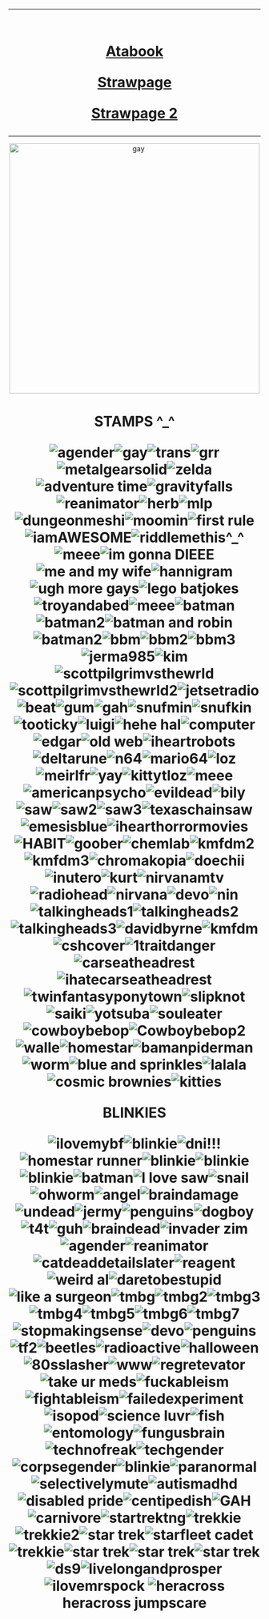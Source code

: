  ***
<h1 align="center">   
  
  <a href="https://tamanotchi.world/20126c"><img src="https://tamanotchi.world/includes/scripts/img2.php?id=20126" alt=""></a> 


[Atabook](https://mickey17.atabook.org/) 

[Strawpage ](https://peter-strahm.straw.page) 

[Strawpage 2](https://jack-twist.straw.page)
</h1>

***
<p align="center">
<img width="500" alt="gay" src="https://64.media.tumblr.com/c7f03399aca84607254533eea0aef374/72585813b63f7be6-a8/s1280x1920/9c907f660b94e70ee86c2dea0cd2716ba1a0fb5c.pnj">
<p> 

<h1 align="center">  
STAMPS ^_^  
  
![agender](https://64.media.tumblr.com/d0e7fdf8fd808a59c794bac370084a10/85e0f5d14f85bcb6-c4/s100x200/a9da74d7a58a2bb03fff7a783bc6964ffb1c4bb6.pnj)![gay](https://64.media.tumblr.com/43880b96b9bf4f5da0d1b2cb071ecef8/d7d529b67f874c85-16/s100x200/74acd2a5925d6bf324a93cae32c7214f052649d8.pnj)![trans](https://64.media.tumblr.com/03e89ffc0b703f60ba8acdf92774e565/beec7440bc92a6a5-b7/s100x200/3586d6d98dca9212bf9e875c64adcaeb35022b71.pnj)![grr](https://github.com/user-attachments/assets/d417dd25-680e-41c0-9899-71cd62e49001)![metalgearsolid](https://64.media.tumblr.com/66148129afda7c853d13ec4f4f1ea72c/tumblr_prx1b13pVx1xzybrpo1_100.gifv)![zelda](https://64.media.tumblr.com/a3ba978a589d64a21094bac3e60c65b9/tumblr_ptbgowgMb41xzybrpo3_100.pnj)![adventure time](https://64.media.tumblr.com/8a31e78f49065985ab23475da01b56c8/09754a608e07afc2-c7/s100x200/5a348b6985778c8e75a741069db298687ed4e735.pnj)![gravityfalls](https://64.media.tumblr.com/2a106033b18eb09944dc25269874d9ee/d8d8cf49230dd280-2a/s100x200/6daa357dcf5bcab439799e4c411841e2a9752613.gifv)![reanimator](https://64.media.tumblr.com/f692f92b5322fe3378000eae4e3c28c9/6a42514c3ffcfcbf-38/s100x200/d1951410e2611c314dd4573d7ccdcecbbc334937.pnj)![herb](https://64.media.tumblr.com/0796d71bf8403100e7e284e8f5762570/859dad767039a52d-7c/s100x200/d1b48586209019cf8ca23d604437e4c26806fe03.jpg)![mlp](https://64.media.tumblr.com/53fe3f4fb1e6a58435d29621bff55bca/5893bcc3b4ba9f5b-db/s250x250_c1/a91371a55be5de21c314f109a54a8f943eef9b18.gifv)![dungeonmeshi](https://64.media.tumblr.com/7ef45c1787a03b7759abbc42cc90fe87/b553fbecacc6e296-58/s100x200/7ff9093e8100769e5c520f2d62f78bab31eda61d.gifv)![moomin](https://64.media.tumblr.com/ae1d3d24e6902ffe9ef4fc1773b2eeb5/85f4f2fed7740bac-ee/s100x200/9e8f69d5d8487f6b979433605319779cf37da37f.pnj)![first rule](https://64.media.tumblr.com/64462f504ecec24bf905042c1cb97c87/4fa61a748f70571b-93/s100x200/94df7bc64a2c998b7002d4c8e5d90083cc15afce.pnj)![iamAWESOME](https://64.media.tumblr.com/e496114841373a8802a4a254b6f70236/430287f45c8133f7-ea/s100x200/d2d921aaa351a258bf7d481b62327f4a4f176f52.gifv)![riddlemethis^_^](https://64.media.tumblr.com/cd2c94815f01582c97d03a5f71f1a651/c7ec99018e074490-e5/s100x200/58a5398daac9786719edf40d3f7f14ae3cc68a34.gifv)![meee](https://64.media.tumblr.com/df3d0153bf24f6412d750f5de3cd45b2/ba20ff6339b392ae-f1/s100x200/864b90c0432bec0b517f50e92fa5620ca157eb08.pnj)![im gonna DIEEE](https://64.media.tumblr.com/2539de4884a6f3cfb3f747627dce3c07/fb50ac80fc4f5352-2b/s250x400/a26516721d8fc124dc449cca78bc077a36db1eed.gifv)![me and my wife](https://github.com/user-attachments/assets/c068e9ff-e8bd-41b9-9c62-22b6a18b152d)![hannigram](https://github.com/user-attachments/assets/50545d32-7d4f-48e8-bb10-53b12731fc1a)![ugh more gays](https://64.media.tumblr.com/4e3b03eb093853316498338fd8d3f2ae/4fbac6bde9a4b220-b9/s100x200/1e94ae657e3f86f85fef0691f4c70d25196b085d.pnj)![lego batjokes](https://github.com/user-attachments/assets/82258116-2a13-45dc-88ad-f2bc63c4a401)![troyandabed](https://64.media.tumblr.com/030ebc34c0b6ab9ba31a44ad020d3629/85f4f2fed7740bac-f0/s100x200/5c9579b72abb8a04afb5dcef442e9b375d67946d.gifv)![meee](https://64.media.tumblr.com/09bfcc07d718e7c41d3621771271b21f/4fbac6bde9a4b220-5d/s100x200/b7da63e428e00a96ae0d43d1a604d615bf8fe1ec.pnj)![batman](https://64.media.tumblr.com/f0c0e098e1ba0aab9973ab3cf821a30d/acb7fad734947539-a7/s100x200/e3c255aa17df010add5c2790723e5e36b488883b.pnj)![batman2](https://64.media.tumblr.com/b7320985e1bf0472d2373ffe5c010b49/a16a1e336682ecbc-51/s100x200/9638a8477a0db2391da175f7e2b7f0217fbd4f1a.gifv)![batman and robin](https://64.media.tumblr.com/3548524078b372623bd47404edb59944/a16a1e336682ecbc-b4/s250x400/02fc2242858846520fc5f5f53c9ab3f6825cb68c.gifv)![batman2](https://64.media.tumblr.com/b94e18d7ad8e7f69067c0b1b087dee0a/a16a1e336682ecbc-98/s100x200/3131ddfc72c43da0ecce8c047c4c14516ca1370c.gifv)![bbm](https://64.media.tumblr.com/2d182badb1054437c0181b89bb562f83/2394b79f86f8796b-68/s100x200/2af135167bec64767c3139b88fa0cbbf6eec236a.gifv)![bbm2](https://64.media.tumblr.com/d5a37f2019f7d7ae5d9b8cf739d3c55f/2394b79f86f8796b-54/s100x200/6390b62057057b30de015d3339df5a108bb37b58.gifv)![bbm3](https://64.media.tumblr.com/3d68208b7868432ef79a72c39ca58fb8/2394b79f86f8796b-ce/s100x200/4dfaa4aa79519c552f3558ac2638c7e71909d739.gifv)![jerma985](https://github.com/user-attachments/assets/3b531fe8-e2fa-4d64-b35b-054a1d80afbd)![kim](https://64.media.tumblr.com/5aa390885138a9aba1af55d0ba86184e/47dba9724143cb2a-0a/s100x200/75dfa2076ad394a80a5ec1a0009961320765d66a.gifv)![scottpilgrimvsthewrld](https://64.media.tumblr.com/049fc1895b702dbf92db6b69ec84d21a/47dba9724143cb2a-d9/s100x200/39726ee43a70fbd92984128503a3efffd1adcf20.pnj)![scottpilgrimvsthewrld2](https://64.media.tumblr.com/e4361cf702b40102b89b4bbb32e0b21f/c16e50f1233d8914-36/s100x200/cfccbb2731f370aa651f7cc1073236a7edc28cef.pnj)![jetsetradio](https://64.media.tumblr.com/cebdcb6ec10ba11a568738fbe106d7c1/tumblr_pbfpe7NpEk1xz2nuuo1_100.pnj)![beat](https://64.media.tumblr.com/691d81ce6aa1047af26faa08517c60d5/tumblr_pbfpe7NpEk1xz2nuuo4_100.pnj)![gum](https://64.media.tumblr.com/7ebe253a03fcc415d4c1e3cce0588d7b/tumblr_pbfpe7NpEk1xz2nuuo5_100.pnj)![gah](https://64.media.tumblr.com/4b73ba40baccc9a0ce93e00b478d09b7/2c56ced0da2eab54-49/s100x200/2b81081eaab1a07321d8960ab843c2dc089f02c8.gifv)![snufmin](https://64.media.tumblr.com/5feba9ad066bfc9a4e3b857d1c71dda4/8a52b2cab4f6f81a-fe/s100x200/07fe3475b4fd29be2f2cd107c9a8c1f961b2294e.gifv)![snufkin](https://64.media.tumblr.com/58700c9a5186e026cf143cfb92d4c043/tumblr_pub37jYcn21xbgu08o1_100.pnj)![tooticky](https://64.media.tumblr.com/32a8d302eb091fbe2c841938f7976ae4/b98e3ed292245e5d-55/s100x200/f6b7ff60fd58c3a9e6842bae0ab2f10866e74925.webp)![luigi](https://64.media.tumblr.com/229d317c95cfa8881fde2576687feb25/eae413e76838873a-58/s100x200/b58289e1fbab0896a80d80acfabf8e03fa37552f.jpg)![hehe hal](https://64.media.tumblr.com/0f964872dd86a1bf469c5c39a6293b3d/7e11596e8fea4587-36/s100x200/af471d2fafeb82e190a8a1d2d797411ddbd4065e.pnj)![computer](https://github.com/user-attachments/assets/eedc9883-cda5-4c26-bb02-ef28e26cac5c)![edgar](https://64.media.tumblr.com/2cab91897608a03429a592df7e874e87/7e11596e8fea4587-b7/s100x200/10685a45c438c669fa7008f5d65b470b76c97ad3.pnj)![old web](https://64.media.tumblr.com/9c2247eea4553ed4e5937e6685c1e2cf/321aa268678c99b9-e4/s100x200/442a82ef4b82a1d7dd9d09022f490a4243b86ada.pnj)![iheartrobots](https://64.media.tumblr.com/105bd1ea1f0e1a815a570d5419acf2bd/321aa268678c99b9-e6/s100x200/9da1d68dc67163e827818707acf244b75b2eb50c.gifv)![deltarune](https://64.media.tumblr.com/f0e21ac554a528afda1520a8f0276025/79d8b316934d24c3-14/s100x200/b1ee7ef79215e8a5a3a90c35c441c1e1f40ef669.gifv)![n64](https://64.media.tumblr.com/471c4729fc524e59de01e6707785c12a/542c1391a5391251-eb/s100x200/d95ce2fe04be5285d2a8aedf55f05995d2490f7e.gifv)![mario64](https://64.media.tumblr.com/077459a05a4765903092eecf58477d45/79d8b316934d24c3-80/s100x200/b5eeebd0e01ba3af35a469dc39ffaaa28fa7ef52.pnj)![loz](https://64.media.tumblr.com/1837cc4e06be8a5154bfe00ea14f59fe/5524e3392c991992-27/s250x400/028c8bb28ba6e64eb95915a44b3faa59a7fbd82c.gifv)![meirlfr](https://64.media.tumblr.com/8f407cba04fdc43677792aa84ccfca85/00184af622ae9e44-56/s100x200/301370f19c013a045718fe41d23fe607a3fcda7c.gifv)![yay](https://64.media.tumblr.com/8ad7f8ff37b95855951c9f890dc2f5bc/00184af622ae9e44-4c/s100x200/59ef50b292cb9c1b3f45697e00deca0ca2cfa5a8.gifv)![kittytloz](https://64.media.tumblr.com/fdfe85e0b46f1cafdb7dba9bbdb8a7c4/00184af622ae9e44-b2/s100x200/1c7b3023901949d80d7ee7e5f287942cebfbd5db.gifv)![meee](https://64.media.tumblr.com/66304acf5389447308c27f350b0c2f6c/5acf876778d71671-3e/s100x200/fd8cdd999743ccd0ef7e2e0323cb14cd0fce3f34.pnj)![americanpsycho](https://64.media.tumblr.com/077d497b257b0e7505f189196db59a6c/5aee31f2d9505402-1a/s100x200/eccb7e0b109f1590fd6c834cd74a50d35ec6dc2f.pnj)![evildead](https://64.media.tumblr.com/264e15acd4ec547cece9f210832f8d27/6a42514c3ffcfcbf-c5/s100x200/ebe72c5d10b9e2e4a2b582fc75ae725d4e74ccae.pnj)![bily](https://64.media.tumblr.com/e852bbe5bc015d05662be8ca3cae652f/c167d9cc7e634732-9c/s250x400/9b931074eab75f3c1784a14e0ee677ddade9dad9.gifv)![saw](https://64.media.tumblr.com/74fed491b6940122c5f544767ff96e7c/6a42514c3ffcfcbf-54/s100x200/95952da3e6028eb6fc37496598bc155ec1765fbf.pnj)![saw2](https://64.media.tumblr.com/83a14229a3e376353a389e0a5fadd071/1c3790c25c6b5393-09/s100x200/a513e001f213e353e7380106a8eb5bec65e17edf.pnj)![saw3](https://64.media.tumblr.com/f96d020015b44350e10c38c359c8b9ab/ada89fea0a31936e-52/s100x200/8305760e08c6bd3a4c180339c6914c2997f8697b.gifv)![texaschainsaw](https://64.media.tumblr.com/c9e81a1fd6ba7c7aef17141e7985c5d4/5aee31f2d9505402-66/s100x200/03d45fcd1d63f14f914dab3f8ee6f9a78838a6dc.pnj)![emesisblue](https://64.media.tumblr.com/5d9f295fb6a6c1ec3f9d791ab13eb06c/e3b9aeaa68cb58b7-4c/s100x200/567ce146ca04b488aacedd4adc2b2aa00f7590ce.pnj)![ihearthorrormovies](https://64.media.tumblr.com/29e5112e70f150e13d2de67c769549da/bfaaeb60d3ffc0b4-e1/s100x200/0a1b3b5a9ac4f758e4c6b9ea3fa99ab1080f66e8.pnj)![HABIT](https://64.media.tumblr.com/9c5b69569f6b6e62327adb8acefd1f84/f76cd0389d6e61e0-c7/s100x200/2d202ecdbec5d893eae5c580178b454726053181.gifv)![goober](https://64.media.tumblr.com/df195d18aef1d750f07610326490fe34/96f7fb4ed53e9d3f-89/s100x200/7dd3db0790e1771c09b2c457714cfcdd981fad49.gifv)![chemlab](https://64.media.tumblr.com/8e4199a14750b6a8f86a681c11e6be90/40f2025dd57cdb64-aa/s100x200/c6e7302d8668268b09b10ef79c40a0aa5c0b0870.pnj)![kmfdm2](https://64.media.tumblr.com/8f2e64476352c575947ac21a7ed31a85/a86a17c9a4f8ac26-fa/s100x200/a7446fd805af3650665bd5ebc5b5de76d27ff591.gifv)![kmfdm3](https://64.media.tumblr.com/83aa6fa17674300dee7c690ccdc6e375/c98b754c9cd92cb5-f1/s100x200/394e21e71e46b4eecf50d88f3b87cb42974f3904.pnj)![chromakopia](https://64.media.tumblr.com/b8a925d50dee4a162c8e05b95245da85/fddcf9c041d8da0a-7c/s100x200/062595a47f5250ee09e67a9a1dc01aac4bd43ad6.pnj)![doechii](https://64.media.tumblr.com/fb9922bf7eb4860b2d275b3e2359c1d0/a3fb176fc416bb49-f5/s100x200/30666aa6e4ab1d55eb4fbf1be93438b7be4622f4.gifv)![inutero](https://64.media.tumblr.com/64b7de54ede11d52e40cbe8ee07396dc/fddcf9c041d8da0a-e0/s100x200/fd8360304c8f649c31527c70b68b7a824afb229c.pnj)![kurt](https://64.media.tumblr.com/aa2a08420b390c2a1b5975cf5e8f50ba/3b32be46deae13a5-61/s100x200/95ad88a16f39ccc3a33dd73d9f2d3b691f167b52.gifv)![nirvanamtv](https://64.media.tumblr.com/fb825a771da603fd97e9a5b9fa52f6a2/3b32be46deae13a5-f7/s100x200/7c08c5b639c594be0b1e515cfeef5e7dbf0700c7.jpg)![radiohead](https://64.media.tumblr.com/87c48fb4f1826079ed3c50bda96f11c0/fddcf9c041d8da0a-64/s100x200/a52a0995784a8cb439a098e9685ce167f5c88ea2.pnj)![nirvana](https://64.media.tumblr.com/e43acd0a842595e9f98324a1aea69bfc/27f4cb35fefb8913-f5/s100x200/f9f539dbe939b1864cdc66238f63044196b72909.gifv)![devo](https://64.media.tumblr.com/d8f6a9efe7cba3964aa54ba6d786dabd/f9180f752a73d002-6f/s100x200/b77d65802d74efde7687fd97258890c632da67f8.pnj)![nin](https://64.media.tumblr.com/e2c6265dd84436fcd3a8f013ca8e476a/7c3dd077ed76e2f9-89/s100x200/93c2a697eac1744d7d29e67390c9485edbc0472e.pnj)![talkingheads1](https://64.media.tumblr.com/07d627e5c9da8de0a5729ad2dc30df32/92aea7c25c02da2e-8d/s100x200/bebeb72d96efb376d154b44dad4bbd8c3841e570.pnj)![talkingheads2](https://64.media.tumblr.com/1124dd57f1f4de8ade4c75f48f2eb428/92aea7c25c02da2e-2f/s100x200/8239599a89716b61e832eb0b8b68103da8bd4688.pnj)![talkingheads3](https://64.media.tumblr.com/6faa1a6ebf0b185875a0843bf3c3521f/9328aa9bfd3300b0-cd/s100x200/9b1792fb795dad6840299732668334b0cfba0485.pnj)![davidbyrne](https://64.media.tumblr.com/7b40808886e8757c96c97a1c1a04b2c5/9328aa9bfd3300b0-1e/s100x200/20001b3b9e42cb9d6e76d64af3e6c50568bc1e5d.gifv)![kmfdm](https://64.media.tumblr.com/7727558d37aa33a0f5cfe7511de21197/0ff738aae3bed445-ee/s100x200/85a5ff883c53274a4cf31a196ca1aac56afcc2eb.pnj)![cshcover](https://64.media.tumblr.com/c1c7c21f9913006aa28f415e6cb4a023/7504a3c8f68a98a9-33/s100x200/0a8133671dfd362956875ec6c3f929b705d4e384.pnj)![1traitdanger](https://64.media.tumblr.com/3bb52682edb86c5ca01e01fe0476fa5b/69ccfde05c8d9754-f5/s100x200/869458cf79815d44c518bde7832d174aa3d47c79.pnj)![carseatheadrest](https://64.media.tumblr.com/b932c992a66b8e223c3e01385edd6c6e/e16d9c3fd8438e13-bd/s100x200/137902ac14ba8c31abd2a4c2f5c87b422443054d.pnj)![ihatecarseatheadrest](https://64.media.tumblr.com/b83fd7eb013be6e4282d6d8433f736df/7504a3c8f68a98a9-ce/s100x200/5e823e3e0d8be8eacabb58e56e8fc4838bc92f89.pnj)![twinfantasyponytown](https://64.media.tumblr.com/78b16292370f60b66bfde5049c5bf035/69ccfde05c8d9754-9e/s100x200/bbb2e91b6d469c97c929ffaabd2673bebf18e146.pnj)![slipknot](https://64.media.tumblr.com/a906ffa99c2421454a16e7dc0352305b/c937cea2bae71fd6-d1/s100x200/70f929d5d922adef60f81d4b2618619bab524fed.pnj)![saiki](https://64.media.tumblr.com/d3d49488e6f4a1a647637b41ba1a13ed/2392e7c1f6f7c3e5-dd/s100x200/ff5ac2d31082a7d535edfe725b3cadac36128401.pnj)![yotsuba](https://64.media.tumblr.com/402fec9cd1b8c722c505513391ec847c/2392e7c1f6f7c3e5-51/s100x200/5275cb6f20d67ec24769b0da16c099678a82cc53.gifv)![souleater](https://64.media.tumblr.com/daf3180e6f9f8d55311dcf78770053d1/tumblr_pbdch3Isuc1xz2nuuo9_100.gifv)![cowboybebop](https://64.media.tumblr.com/7cf60e2eac0d479b9d77e6f26e6c87aa/268d89e57bd8925f-30/s100x200/3565bc35460f2a1b420db201f957ee0b4f90064c.pnj)![Cowboybebop2](https://64.media.tumblr.com/fc094dc507d9c05b206e17e23ff2e167/268d89e57bd8925f-63/s100x200/f0a05329d572d2930277d5a2556a4ff4559b1325.pnj)![walle](https://64.media.tumblr.com/d6fc8ea81bede673bad2e069c4d7b292/a69cd2c92ea385d3-e8/s100x200/edf5ac94671e459c6d56fadfecae869fa0c0b46f.pnj)![homestar](https://64.media.tumblr.com/caef67306b5c5e26c096c2f9f9398738/88bfbc9ecb87905e-1c/s100x200/b73d95611ea8830ca4d933f4bda5c87a05c88851.pnj)![bamanpiderman](https://64.media.tumblr.com/c545bdcf762f56a345ee981e75d2bd11/762a7abac4831275-1f/s100x200/37e530d5586419c315529553f742be90a1ab0704.gifv)![worm](https://64.media.tumblr.com/6e8cee557f7b80e5cf1649bd3a86e1b1/3caea98c88e64bec-41/s100x200/8656f761cf508b995946fb5852426d24a6659e8f.jpg)![blue and sprinkles](https://64.media.tumblr.com/9b7c38a672fddd5e96e32e608b600cc9/a9f83b6af483b6c3-58/s100x200/a84352c37dd92bec759cfd7d01aa042e0fe67320.gifv)![lalala](https://64.media.tumblr.com/2c2c459a6d33e068ec5c193ae5782444/acd5f42c3f4a5236-cc/s100x200/7ec82c47b6b8d8c1a40f64cb6895dc046a0bf7c3.jpg)![cosmic brownies](https://64.media.tumblr.com/04142dcfa579d702adb6d23883944bb0/d8d8cf49230dd280-93/s100x200/4ee85df29e23042a29e48d492c6f8a6383285f25.pnj)![kitties](https://64.media.tumblr.com/32e687fcf65d0c37a2f311e184bb011b/4294f7f3f4b88231-f3/s100x200/f5cc2e96349c0fb88dcdd76986d1024eeaa9f826.gifv)

BLINKIES 

![ilovemybf](https://blinkies.neocities.org/b/display/0026-iheart2.gif)![blinkie](https://64.media.tumblr.com/8e8bfb796da44c2a10152bb91b465d53/806d4619ca73f063-30/s250x400/169ecdcb42b02cc01aaa1bb4d5404061ed1b34ae.gifv)![dni!!!](https://64.media.tumblr.com/9ed0667d8e6a85896f89de35f77a6aaa/806d4619ca73f063-21/s250x400/2e88e4dcbefc68210d4dc9c3dd2db2b275f21c9b.gifv)![homestar runner](https://64.media.tumblr.com/897d2acf92b53fb631ee1b8257cbda75/d7c3dd5857464115-ac/s250x400/6ec371e83ab79c6880af9ce8aec16fceecf08d3b.gifv)![blinkie](https://64.media.tumblr.com/6e6d81a58af05b383c16e4cefa1c11b0/c7ec99018e074490-84/s250x400/328db96197906f50a0b4c5468345f960af305d41.gifv)![blinkie](https://64.media.tumblr.com/ad2662bd643afc8c5bff080e81f93d87/c7ec99018e074490-ee/s250x400/a12919c0dfc4e975eed4a978d187ef25b4985c4a.gifv)![blinkie](https://64.media.tumblr.com/fef73f6e41bd21177a19e52d98418cf9/acbffc6c7e51333b-01/s250x400/51447432ef333fe49b15bc4177a66df98c4c9318.gifv)![batman](https://64.media.tumblr.com/3d25fd9df275a768deb4d6fd9ab9cbc6/tumblr_p09r7ym00e1wbbn7mo5_250.gifv)![I love saw](https://64.media.tumblr.com/5c3af791cfe6d1d14d33fbdcd3b25f96/05b41ecd94e959ed-5c/s250x400/4c25a0baa88e6a3b87881ae7e688db367caee3e4.gifv)![snail](https://64.media.tumblr.com/89294b413d9a9e5b8d7d0293df2c76ce/939f69bbacd63859-d1/s250x400/b7183e7bb4d962789120dd6bfd774801a994b93f.gifv)![ohworm](https://64.media.tumblr.com/ed0ba3be5d0a814b03e374bf664e4140/1d0b565ea482fe74-4f/s250x400/7f038e37ff2e55d7960d2ce04366847a7e18654a.gifv)![angel](https://64.media.tumblr.com/dd62e214523e402afd4a859ea5cf5ac5/b02e9b9fbea2c91e-5f/s250x400/26575057d72b32e789ce10438a1efbcd8781104c.gifv)![braindamage](https://64.media.tumblr.com/bbaee4cd169bacaa9ddceadc99f7ae89/12f75eff4d2654a7-58/s250x400/373c7e61429e6d4e4d7ac0ffcc5e4edd5946d98c.gifv)![undead](https://64.media.tumblr.com/09183fbbb65c12a087ca5818d2fdc0c6/a364ac8eef42b0d9-63/s250x400/8806ebeb4d867f3a39b9609df2a0ef9b1fc81420.gifv)![jermy](https://64.media.tumblr.com/ef650c3a27799538d54a274131861d0e/0b03cbf48f56038c-21/s250x400/b46ff609ce352ed3aad5e88473cc99b1543f7b0c.gifv)![penguins](https://64.media.tumblr.com/013aec17713fdf88f94de301498223be/c0ea055929045394-56/s250x400/da53666d307fe163cc3ab87fec544db0e402699e.gifv)![dogboy](https://64.media.tumblr.com/385474c6adfbb2dded189cb792b093d4/0b03cbf48f56038c-38/s250x400/d3188445c5bc2da75380bced2564b2b861f60a25.pnj)![t4t](https://64.media.tumblr.com/3c030c3dba2f919a6088912b81372452/798c55e01711bdf4-79/s250x400/6dae000a836b1cd277a4657eff35c24553770c91.gifv)![guh](https://64.media.tumblr.com/d5cb15a33b264840d9040f9f41000537/363752070e93a7f9-87/s250x400/d2286eb0afe9bac361c1fbd22840610946f5f983.gifv)![braindead](https://64.media.tumblr.com/abb78fdb1b65d0807ce6c5c51e074824/363752070e93a7f9-1c/s250x400/042044b6b6924e06fe36fc2c76a339d533322615.gifv)![invader zim](https://64.media.tumblr.com/b9512d25a65925f3344e9c0063b44749/27f4388618e0f700-a7/s250x400/76706f6cfd8d81c0409158a0c0316ed4c852a0bf.gifv)![agender](https://64.media.tumblr.com/4b976115ac129ad5aa36dfcdfa64db91/c6faef8646b3e8fd-ca/s250x400/7d5d13579a9dfd2f3af278e58b4d12dc2b78c473.gifv)![reanimator](https://64.media.tumblr.com/53b9339d97711f5cd2e36a1a5ebd2100/951b2e113c8db6c6-f4/s250x400/7c3456e77caefce879e5a3402d3e45837e481830.gifv)![catdeaddetailslater](https://64.media.tumblr.com/f9db7190bb15e51b2b00a3ecd03c8aff/951b2e113c8db6c6-0e/s250x400/a760063c8583b5f04853d28ded72f24444091ce4.gifv)![reagent](https://64.media.tumblr.com/1e9d433416f5887fe4ac6e3da0e7d802/951b2e113c8db6c6-fc/s250x400/279e290f5a957e6779861833e88bf41805ea424a.gifv)![weird al](https://64.media.tumblr.com/1ea387b5616e233da21a2c62b1f7d8eb/8336400b422a68e6-32/s250x400/f4fae7ee9ea7ec3b0b2c5919f926c299a9a8f642.gifv)![daretobestupid](https://64.media.tumblr.com/a9ee9ed5282e83c890f05d9b9150fef2/2c6a2dac715ef4c1-b8/s250x400/6ddc07f641cde6ab315cef69600413bb95307568.gifv)![like a surgeon](https://64.media.tumblr.com/9398751a71e82d9705058407b1bc8654/8e8d002c09725b5d-05/s250x400/c195f939055206d038aade78055b409941275478.gifv)![tmbg](https://64.media.tumblr.com/fdbc12e53a494c21ca5e8ea4a96f6a0e/083c24ad4a9e95f8-60/s250x400/1ee7ac82a8451be2d4d6bdfa18530d9817d3e245.gifv)![tmbg2](https://64.media.tumblr.com/4e41d9feb962ce23b9b78c67099d611d/083c24ad4a9e95f8-e8/s250x400/8ec494a43633c0082eabcf2f749d0427d9cd1a82.gifv)![tmbg3](https://64.media.tumblr.com/9591eb80e112adcf6b78aebebdd773a0/083c24ad4a9e95f8-44/s250x400/25a91620cd3f0a2e1fbadce7fcaf3cba4decae7f.gifv)![tmbg4](https://64.media.tumblr.com/87e17dfee57ac87cccc4271b867cbef0/083c24ad4a9e95f8-87/s250x400/3553cc07dc3005a2dcd277fbecac0f9a416ccf4d.gifv)![tmbg5](https://64.media.tumblr.com/ced8adb84e4f75321bcafca44a4df24b/083c24ad4a9e95f8-89/s250x400/8b52bba5eac8861bbba15eed4269638cff1f576c.gifv)![tmbg6](https://64.media.tumblr.com/cfa8905590998787262fc33ffd949181/083c24ad4a9e95f8-75/s250x400/048873d7a27fbbb87bca13c326fc656d9724f67a.gifv)![tmbg7](https://64.media.tumblr.com/87ca5f9a09d0a320ba83c89fb50002b6/083c24ad4a9e95f8-31/s250x400/a02d0760286f2b60c77a94f9c38fa8616944866f.gifv)![stopmakingsense](https://64.media.tumblr.com/3142766de0fc43b49c1066281f5012ac/2c969e1ae9bd84be-e2/s250x400/716dcd59fb6521484ec0224d22dbd1f4d2775084.gifv)![devo](https://64.media.tumblr.com/88b0b6977072781efe70bf7b75bc159d/f8250f2159849e86-2a/s250x400/0aacea3bd2aea82beb14c519b6fc54bafb339418.gifv)![penguins](https://wilardo.crd.co/assets/images/gallery01/6bbf1385.gif?v=a363c8e1) ![tf2](https://64.media.tumblr.com/061cd32c70765e7b48ed3318ac8d8774/78c75168f9ef587b-77/s250x400/f87a365c8053dcb0e0d2e5cf56f5e716d797570d.gifv)![beetles](https://64.media.tumblr.com/f6cd27e7d5038c05eb17eed500ba9685/254dec1ce103e62a-90/s250x400/0a9d1b89d6b3b3277548dfa14ba330fcd158888d.gifv)![radioactive](https://64.media.tumblr.com/67228cdbb06e89fc2056dc819b443f72/254dec1ce103e62a-68/s250x400/44ca5188cd816bceb3bec67a4211469953517c08.gifv)![halloween](https://64.media.tumblr.com/be10635a4ce9596830f9adc2605b3908/4889630ae28e68e6-c2/s250x400/3e49a5cd0fd81e8a23f536ad5d7a9fd2fcab1ab1.gifv)![80sslasher](https://64.media.tumblr.com/e2a1681cbcc27f6417b0d8ccca30b7b1/4889630ae28e68e6-d8/s250x400/e2d7631f95c441510187fb828506acf7dfe98704.gifv)![www](https://64.media.tumblr.com/e874ce99c0609234410c28e02c6a4bcf/2fe0cef72a93c730-0a/s250x400/dc605cc7670ec3a7be5e603b5f9f45048412812d.gifv)![regretevator](https://64.media.tumblr.com/c6b195cb7f5a45a42993cb0eb933fa6f/2fe0cef72a93c730-f6/s250x400/9cfb0111958fb4ff7c42d86cbb9076bf145f3696.gifv)![take ur meds](https://64.media.tumblr.com/11a818d960d8b03ecfa224a8d7b2031c/943c5ba1a533e73b-17/s250x400/f83d743d98800821b7cce91a00e9f06833ee68ef.gifv)![fuckableism](https://64.media.tumblr.com/e55cf4537228de3197482d055618132e/ede2260b21432ca7-a7/s250x400/0f3f1f31a585b45d7105c9dabd9267dd0744f944.gifv)![fightableism](https://64.media.tumblr.com/4394d81be81463d5f9990978275957b9/1abb9e5846645998-db/s250x400/0bb41f49ddc2d433061b1fc44c62edcb90f678fa.gifv)![failedexperiment](https://64.media.tumblr.com/17252dac1c68675520b69adefa42242b/26f6392655aacdf9-bc/s250x400/b190593895fdd1ae61013ca7275cba89b823762c.gifv)![isopod](https://64.media.tumblr.com/1f58f478cbd1a5bbdfa00560150396e4/26f6392655aacdf9-b5/s250x400/3198c8d3dee82b0fe309651c3e6d207125a81d39.gifv)![science luvr](https://64.media.tumblr.com/f6b0e9bf7586d852d255b3c701a4ec23/c9454ba6d5db0322-5d/s250x400/e4365406420f83290ea109cb448c62d4792889fd.gifv)![fish](https://64.media.tumblr.com/fe2c0e83623a597d689cbbd40d2cf023/73fc6aee579bb9c9-4c/s250x400/030911de9d9bd0026eb41eae86301e52fd2b4235.gifv)![entomology](https://64.media.tumblr.com/34b77d42c84fc90230aa451a466bd297/6214c27e74f53b56-ae/s250x400/c52ba89ecc753106d38de25d25d5ace8f7cecf45.gifv)![fungusbrain](https://64.media.tumblr.com/0992ff597871f409ff1eabe84d235e9e/c31d53c05dc221a7-0e/s250x400/9102a289c537081e483c7ac6fe253fa29d92b103.gifv)![technofreak](https://64.media.tumblr.com/17f108e7ec1f0f4e0de09f7e110c603c/83b700c891cd181e-56/s250x400/230f5d1f904027ff1206e64ec366b7c2fd7667ed.gifv)![techgender](https://64.media.tumblr.com/4e75b8e1b42b3c229f6dcda5e7d82a9b/2a71b3feb9f18118-72/s250x400/99cebeb043379b763cdf8c3c847096804fd63528.gifv)![corpsegender](https://64.media.tumblr.com/3984743c8f8aff9ff8b7d3db366a0a6b/2bacbe891b14f4e5-e8/s250x400/8a77140e36c7ba7547dc55f7b7b615b0126c3763.gifv)![blinkie](https://64.media.tumblr.com/c36448399ba77ce38e6e275ad2c30ecf/4889630ae28e68e6-cd/s250x400/e5d9438bbb9c0314ba6f53db5e645cf46bacb6e5.gifv)![paranormal](https://64.media.tumblr.com/1102cc312d5858bac3e7a34b5931d873/4bc0c94f319ee9f7-d0/s250x400/d7211d8d16be838f951d268fa26579d7f2dc016e.gifv)![selectivelymute](https://64.media.tumblr.com/df2155602edaaf98b2dd6421047692d6/a639cd0bda95f1ad-c8/s250x400/6ae08d63af27dab4d37fbc0a13f7f46b2ae4e5f4.gifv)![autismadhd](https://64.media.tumblr.com/336321fa8994c638bf59e5c05cc8e2de/a639cd0bda95f1ad-91/s250x400/6010cd936fc73a81824060c0e832f820c3c75b67.gifv)![disabled pride](https://64.media.tumblr.com/e7f06bb2cde5cbdc9d21e5dd4215b8c9/f20f0731857f3568-2c/s250x400/33ae3e9e388b40f9767104a305c543cddceee342.gifv)![centipedish](https://64.media.tumblr.com/62b9aedeec01ca026b895da5dc18f8a7/26f6392655aacdf9-a2/s250x400/04f9a5546dc9f4a3076ca0e3b060c74784e7ca10.gifv)![GAH](https://64.media.tumblr.com/51ee794859c44a31a7ed4f3c3739fa2d/5199c0630fadfcc3-3b/s250x400/4ae375550a2b8a38398643b8b8f26aa4850fbc7b.gifv)![carnivore](https://64.media.tumblr.com/a4e1f92fcfdc89dd482b3f57ac251bd3/e307992e94ba0919-04/s250x400/46d9942692d73a7634b9d94fa50e9159e2b44ff5.gifv)![startrektng](https://64.media.tumblr.com/f397ff6d749fe8f13f5f4bf31a1ef43f/d1215376253edf62-7f/s250x400/d26eb209d83ffc3beceaa4a6a25c5a94807d4731.gifv)![trekkie](https://64.media.tumblr.com/009dfb330227bb03eb86872fa0071a2c/d1215376253edf62-6b/s250x400/8f6576da61d2e0c44b9c975c487250a0185b22e8.gifv)![trekkie2](https://64.media.tumblr.com/7ee2fd534d0bc89193f170bcd3a8aca0/264c8fa4332d71a9-06/s250x400/050f200f7800613a8491aeeb937f27bbc501c2db.gifv)![star trek](https://64.media.tumblr.com/9d62258ed487d4e05b86051bbea0a616/d1215376253edf62-23/s250x400/41fa549226c8eca32c78254e2fc71483e4b7645d.gifv)![starfleet cadet](https://64.media.tumblr.com/d6f5fbfeff07266995f86c792582d882/d1215376253edf62-f5/s250x400/c0923a6c68ccee96c9777cf314826b6c1875286b.gifv)![trekkie](https://64.media.tumblr.com/725f3dbe0d4788d0bec1cd393ac3b2e6/d1215376253edf62-13/s250x400/25922c92ee702a717fd40691d8ba55f5b862fd13.gifv)![star trek](https://64.media.tumblr.com/102e9f364260b33da6f1c07a923a851a/d1215376253edf62-70/s250x400/181030130404e12b3a54c2049fa769c08c18dcf6.gifv)![star trek](https://64.media.tumblr.com/63cccdbaa239f101923730351478bdb3/d1215376253edf62-bb/s250x400/3237183a56f15a2479806a92553a1908c0eda417.gifv)![star trek](https://64.media.tumblr.com/b5bdc44e262be9d3140a5cb4fc9673e0/d1215376253edf62-4e/s250x400/03fc2e2b19abad1cd7eac57488b7654a634531db.gifv)![ds9](https://64.media.tumblr.com/acdbb9ce3d97c73f452b42532f5c1268/d1215376253edf62-b9/s250x400/53c9e14e17a0a74e1cbfa8960705cf5a3c6876af.gifv)![livelongandprosper](https://64.media.tumblr.com/15f74d22ac8c5dacdb5476f6d40a50c1/264c8fa4332d71a9-f7/s250x400/5044300f35cd9590a57016a137d0ba30018ec37c.gifv)![ilovemrspock](https://64.media.tumblr.com/1e1a4702e4c08c39f17e1f609b7605ab/264c8fa4332d71a9-4d/s250x400/893a96c47d3f7a5364073fa86acf1d73e093afac.gifv) 
![heracross](https://media.tenor.com/wg1EVA5c7O4AAAAj/heracross-pok%C3%A9mon-heracross.gif)
heracross jumpscare 
</h1>
<!--
**riddlemorgue/riddlemorgue** is a ✨ _special_ ✨ repository because its `README.md` (this file) appears on your GitHub profile.

Here are some ideas to get you started:

- 🔭 I’m currently working on ...
- 🌱 I’m currently learning ...
- 👯 I’m looking to collaborate on ...
- 🤔 I’m looking for help with ...
- 💬 Ask me about ...
- 📫 How to reach me: ...
- 😄 Pronouns: ...
- ⚡ Fun fact: ...
-->
